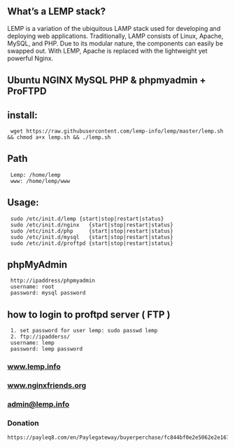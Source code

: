 ## What’s a LEMP stack?
LEMP is a variation of the ubiquitous LAMP stack used for developing and deploying web applications. Traditionally, LAMP consists of Linux, Apache, MySQL, and PHP. Due to its modular nature, the components can easily be swapped out. With LEMP, Apache is replaced with the lightweight yet powerful Nginx.


## Ubuntu NGINX MySQL PHP & phpmyadmin + ProFTPD

## install:
     wget https://raw.githubusercontent.com/lemp-info/lemp/master/lemp.sh && chmod a+x lemp.sh && ./lemp.sh
     
## Path
     Lemp: /home/lemp
     www: /home/lemp/www 
     
     
 ## Usage: 
     sudo /etc/init.d/lemp {start|stop|restart|status}
     sudo /etc/init.d/nginx   {start|stop|restart|status}
     sudo /etc/init.d/php     {start|stop|restart|status}
     sudo /etc/init.d/mysql   {start|stop|restart|status}
     sudo /etc/init.d/proftpd {start|stop|restart|status}
     
## phpMyAdmin
     http://ipaddress/phpmyadmin
     username: root
     password: mysql password
        
## how to login to proftpd server ( FTP )
     1. set password for user lemp: sudo passwd lemp
     2. ftp://ipadderss/ 
     username: lemp
     password: lemp password
     
### www.lemp.info
### www.nginxfriends.org
### admin@lemp.info

### Donation 
    https://payleq8.com/en/Paylegateway/buyerperchase/fc844bf0e2e5062e2e1671772feea899c1edd2ff

